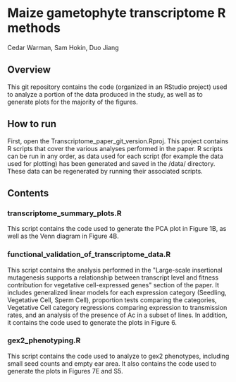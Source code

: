 # Maize gametophyte transcriptome R methods
Cedar Warman, Sam Hokin, Duo Jiang

## Overview
This git repository contains the code (organized in an RStudio project) used to analyze a portion of the data produced in the study, as well as to generate plots for the majority of the figures.

## How to run
First, open the Transcriptome_paper_git_version.Rproj. This project contains R scripts that cover the various analyses performed in the paper. R scripts can be run in any order, as data used for each script (for example the data used for plotting) has been generated and saved in the /data/ directory. These data can be regenerated by running their associated scripts.

## Contents
### transcriptome_summary_plots.R
This script contains the code used to generate the PCA plot in Figure 1B, as well as the Venn diagram in Figure 4B.

### functional_validation_of_transcriptome_data.R
This script contains the analysis performed in the "Large-scale insertional mutagenesis supports a relationship between transcript level and fitness contribution for vegetative cell-expressed genes" section of the paper. It includes generalized linear models for each expression category (Seedling, Vegetative Cell, Sperm Cell), proportion tests comparing the categories, Vegetative Cell category regressions comparing expression to transmission rates, and an analysis of the presence of Ac in a subset of lines. In addition, it contains the code used to generate the plots in Figure 6.

### gex2_phenotyping.R
This script contains the code used to analyze to gex2 phenotypes, including small seed counts and empty ear area. It also contains the code used to generate the plots in Figures 7E and S5.
